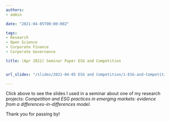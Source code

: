 ```yaml
---
authors:
- admin

date: "2021-04-05T00:00:00Z"

tags: 
- Research
- Open Science
- Corporate Finance
- Corporate Governance

title: (Apr 2021) Seminar Paper ESG and Competition


url_slides: "/slides/2021-04-05 ESG and Competition/1-ESG-and-Competition-FGV-Seminar.html"

---
```



Click above to see the slides I used in a seminar about one of my research projects: *Competition and ESG practices in emerging markets: evidence from a differences-in-differences model*.


Thank you for passing by!
